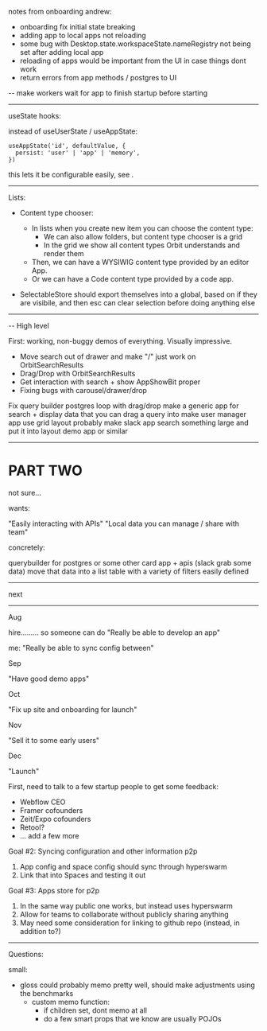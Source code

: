 notes from onboarding andrew:

- onboarding fix initial state breaking
- adding app to local apps not reloading
- some bug with Desktop.state.workspaceState.nameRegistry not being set after adding local app
- reloading of apps would be important from the UI in case things dont work
- return errors from app methods / postgres to UI

-- make workers wait for app to finish startup before starting

---

useState hooks:

instead of useUserState / useAppState:

```
useAppState('id', defaultValue, {
  persist: 'user' | 'app' | 'memory',
})
```

this lets it be configurable easily, see <Flow />.

<Flow persistStep="user" persistData="app" />

---

Lists:

- Content type chooser:
  - In lists when you create new item you can choose the content type:
    - We can also allow folders, but content type chooser is a grid
    - In the grid we show all content types Orbit understands and render them
  - Then, we can have a WYSIWIG content type provided by an editor App.
  - Or we can have a Code content type provided by a code app.


- SelectableStore should export themselves into a global, based on if they are visibile, and then esc can clear selection before doing anything else

---

-- High level

First: working, non-buggy demos of everything. Visually impressive.

- Move search out of drawer and make "/" just work on OrbitSearchResults
- Drag/Drop with OrbitSearchResults
- Get interaction with search + show AppShowBit proper
- Fixing bugs with carousel/drawer/drop


Fix query builder postgres loop with drag/drop
make a generic app for search + display data that you can drag a query into
make user manager app use grid layout probably
make slack app search something large and put it into layout demo app or similar

---

# PART TWO

not sure...

wants:

"Easily interacting with APIs"
"Local data you can manage / share with team"

concretely:

querybuilder for postgres or some other
card app + apis (slack grab some data)
move that data into a list
table with a variety of filters easily defined

---

next

---

Aug

hire......... so someone can do "Really be able to develop an app"

me: "Really be able to sync config between"

Sep

"Have good demo apps"

Oct

"Fix up site and onboarding for launch"

Nov

"Sell it to some early users"

Dec

"Launch"

First, need to talk to a few startup people to get some feedback:

- Webflow CEO
- Framer cofounders
- Zeit/Expo cofounders
- Retool?
- ... add a few more

Goal #2: Syncing configuration and other information p2p

1. App config and space config should sync through hyperswarm
2. Link that into Spaces and testing it out

Goal #3: Apps store for p2p

1. In the same way public one works, but instead uses hyperswarm
2. Allow for teams to collaborate without publicly sharing anything
3. May need some consideration for linking to github repo (instead, in addition to?)

---

Questions:

small:

- gloss could probably memo pretty well, should make adjustments using the benchmarks
  - custom memo function:
    - if children set, dont memo at all
    - do a few smart props that we know are usually POJOs
